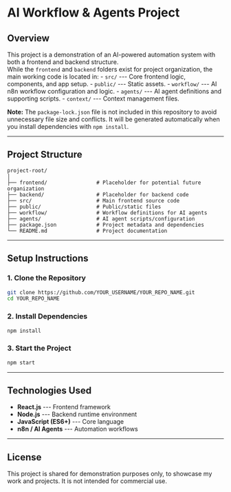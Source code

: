 # AI Workflow & Agents Project

## Overview

This project is a demonstration of an AI-powered automation system with
both a frontend and backend structure.\
While the `frontend` and `backend` folders exist for project
organization, the main working code is located in: - `src/` --- Core
frontend logic, components, and app setup. - `public/` --- Static
assets. - `workflow/` --- AI n8n workflow configuration and logic. -
`agents/` --- AI agent definitions and supporting scripts. - `context/`
--- Context management files.

**Note:** The `package-lock.json` file is not included in this
repository to avoid unnecessary file size and conflicts. It will be
generated automatically when you install dependencies with
`npm install`.

---

## Project Structure

    project-root/
    │
    ├── frontend/                # Placeholder for potential future organization
    ├── backend/                 # Placeholder for backend code
    ├── src/                     # Main frontend source code
    ├── public/                  # Public/static files
    ├── workflow/                # Workflow definitions for AI agents
    ├── agents/                  # AI agent scripts/configuration
    ├── package.json             # Project metadata and dependencies
    └── README.md                # Project documentation

---

## Setup Instructions

### 1. Clone the Repository

```bash
git clone https://github.com/YOUR_USERNAME/YOUR_REPO_NAME.git
cd YOUR_REPO_NAME
```

### 2. Install Dependencies

```bash
npm install
```

### 3. Start the Project

```bash
npm start
```

---

## Technologies Used

- **React.js** --- Frontend framework
- **Node.js** --- Backend runtime environment
- **JavaScript (ES6+)** --- Core language
- **n8n / AI Agents** --- Automation workflows

---

## License

This project is shared for demonstration purposes only, to showcase my work and projects. It is not intended for commercial use.
